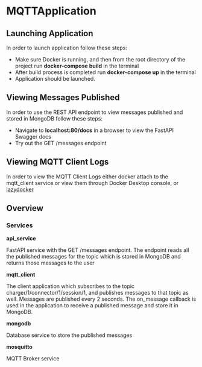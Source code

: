 # MQTTApplication

## Launching Application ##

In order to launch application follow these steps:
  - Make sure Docker is running, and then from the root directory of the project run **docker-compose build** in the terminal
  - After build process is completed run **docker-compose up** in the terminal
  - Application should be launched.

## Viewing Messages Published ##

In order to use the REST API endpoint to view messages published and stored in MongoDB follow these steps:
  - Navigate to **localhost:80/docs** in a browser to view the FastAPI Swagger docs
  - Try out the GET /messages endpoint

## Viewing MQTT Client Logs ##

In order to view the MQTT Client Logs either docker attach to the mqtt_client service or view them through Docker Desktop console, or [lazydocker](https://github.com/jesseduffield/lazydocker)

## Overview ##

### Services ###

**api_service**

FastAPI service with the GET /messages endpoint. The endpoint reads all the published messages for the topic which is stored in MongoDB and returns those messages to the user

**mqtt_client**

The client application which subscribes to the topic charger/1/connector/1/session/1, and publishes messages to that topic as well. Messages are published every 2 seconds. The on_message callback is used in the application to receive a published message and store it in MongoDB. 

**mongodb**

Database service to store the published messages

**mosquitto**

MQTT Broker service
